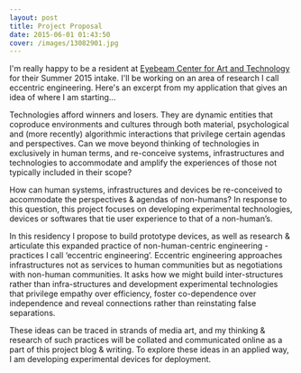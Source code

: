 ```yaml
---
layout: post
title: Project Proposal
date: 2015-06-01 01:43:50
cover: /images/13082901.jpg
---
```

I'm really happy to be a resident at [Eyebeam Center for Art and Technology](http://eyebeam.org/people) for their Summer 2015 intake. I'll be working on an area of research I call eccentric engineering. Here's an excerpt from my application that gives an idea of where I am starting...

Technologies afford winners and losers. They are dynamic entities that coproduce environments and cultures through both material, psychological and (more recently) algorithmic interactions that privilege certain agendas and perspectives. Can we move beyond thinking of technologies in exclusively in human terms, and re-conceive systems, infrastructures and technologies to accommodate and amplify the experiences of those not typically included in their scope?

How can human systems, infrastructures and devices be re-conceived to accommodate the perspectives & agendas of non-humans? In response to this question, this project focuses on developing experimental technologies, devices or softwares that tie user experience to that of a non-human’s.

In this residency I propose to build prototype devices, as well as research & articulate this expanded practice of non-human-centric engineering - practices I call ‘eccentric engineering’. Eccentric engineering approaches infrastructures not as services to human communities but as negotiations with non-human communities. It asks how we might build inter-structures rather than infra-structures and development experimental technologies that privilege empathy over efficiency, foster co-dependence over independence and reveal connections rather than reinstating false separations.

These ideas can be traced in strands of media art, and my thinking & research of such practices will be collated and communicated online as a part of this project blog & writing. To explore these ideas in an applied way, I am developing experimental devices for deployment.
